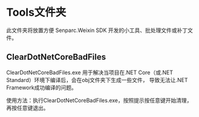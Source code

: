 # Tools文件夹
此文件夹将放置方便 Senparc.Weixin SDK 开发的小工具、批处理文件或补丁文件。

## ClearDotNetCoreBadFiles
ClearDotNetCoreBadFiles.exe 用于解决当项目在.NET Core（或.NET Standard）环境下编译后，会在obj文件夹下生成一些文件，
导致无法让.NET Framework成功编译的问题。

使用方法：执行ClearDotNetCoreBadFiles.exe，按照提示按任意键开始清理，再按任意键退出。
